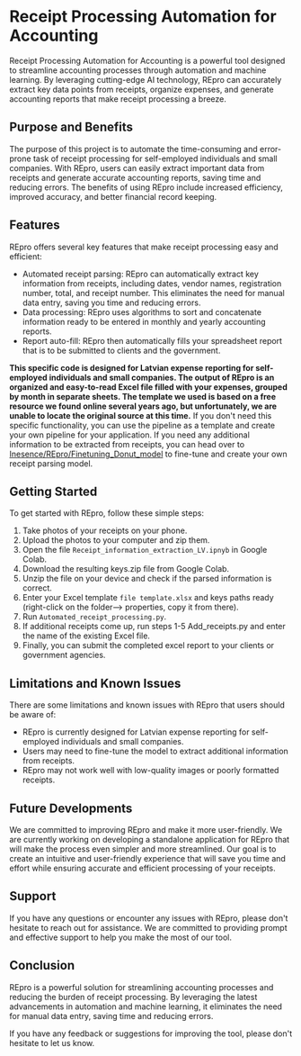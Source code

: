 # Receipt Processing Automation for Accounting
Receipt Processing Automation for Accounting is a powerful tool designed to streamline accounting processes through automation and machine learning. By leveraging cutting-edge AI technology, REpro can accurately extract key data points from receipts, organize expenses, and generate accounting reports that make receipt processing a breeze.

## Purpose and Benefits
The purpose of this project is to automate the time-consuming and error-prone task of receipt processing for self-employed individuals and small companies. With REpro, users can easily extract important data from receipts and generate accurate accounting reports, saving time and reducing errors. The benefits of using REpro include increased efficiency, improved accuracy, and better financial record keeping.

## Features
REpro offers several key features that make receipt processing easy and efficient:

 - Automated receipt parsing: REpro can automatically extract key information from receipts, including dates, vendor names, registration number, total, and receipt number. This eliminates the need for manual data entry, saving you time and reducing errors.
 - Data processing: REpro uses algorithms to sort and concatenate information ready to be entered in monthly and yearly accounting reports.
 - Report auto-fill: REpro then automatically fills your spreadsheet report that is to be submitted to clients and the government.

**This specific code is designed for Latvian expense reporting for self-employed individuals and small companies. The output of REpro is an organized and easy-to-read Excel file filled with your expenses, grouped by month in separate sheets. The template we used is based on a free resource we found online several years ago, but unfortunately, we are unable to locate the original source at this time.** 
If you don't need this specific functionality, you can use the pipeline as a template and create your own pipeline for your application. If you need any additional information to be extracted from receipts, you can head over to [Inesence/REpro/Finetuning_Donut_model](https://github.com/Inesence/REpro/tree/main/Finetuning_Donut_model) to fine-tune and create your own receipt parsing model.

## Getting Started
To get started with REpro, follow these simple steps:

1. Take photos of your receipts on your phone.
2. Upload the photos to your computer and zip them.
3. Open the file `Receipt_information_extraction_LV.ipnyb` in Google Colab.
4. Download the resulting keys.zip file from Google Colab.
5. Unzip the file on your device and check if the parsed information is correct.
6. Enter your Excel template `file template.xlsx` and keys paths ready (right-click on the folder--> properties, copy it from there).
7. Run `Automated_receipt_processing.py`.
8. If additional receipts come up, run steps 1-5 Add_receipts.py and enter the name of the existing Excel file.
9. Finally, you can submit the completed excel report to your clients or government agencies.

## Limitations and Known Issues

There are some limitations and known issues with REpro that users should be aware of:

 - REpro is currently designed for Latvian expense reporting for self-employed individuals and small companies.
 - Users may need to fine-tune the model to extract additional information from receipts.
 - REpro may not work well with low-quality images or poorly formatted receipts.

## Future Developments
We are committed to improving REpro and make it more user-friendly. We are currently working on developing a standalone application for REpro that will make the process even simpler and more streamlined. Our goal is to create an intuitive and user-friendly experience that will save you time and effort while ensuring accurate and efficient processing of your receipts.

## Support
If you have any questions or encounter any issues with REpro, please don't hesitate to reach out for assistance. We are committed to providing prompt and effective support to help you make the most of our tool.

## Conclusion
REpro is a powerful solution for streamlining accounting processes and reducing the burden of receipt processing. By leveraging the latest advancements in automation and machine learning, it eliminates the need for manual data entry, saving time and reducing errors. 

 If you have any feedback or suggestions for improving the tool, please don't hesitate to let us know. 
